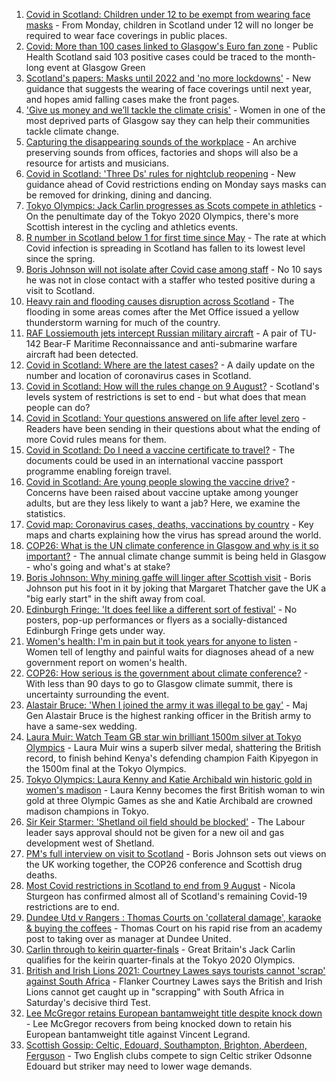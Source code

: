 1. [Covid in Scotland: Children under 12 to be exempt from wearing face masks](https://www.bbc.co.uk/news/uk-scotland-58118237) - From Monday, children in Scotland under 12 will no longer be required to wear face coverings in public places.
2. [Covid: More than 100 cases linked to Glasgow's Euro fan zone](https://www.bbc.co.uk/news/uk-scotland-glasgow-west-58118134) - Public Health Scotland said 103 positive cases could be traced to the month-long event at Glasgow Green
3. [Scotland's papers: Masks until 2022 and 'no more lockdowns'](https://www.bbc.co.uk/news/uk-scotland-58124331) - New guidance that suggests the wearing of face coverings until next year, and hopes amid falling cases make the front pages.
4. ['Give us money and we’ll tackle the climate crisis'](https://www.bbc.co.uk/news/uk-scotland-58102100) - Women in one of the most deprived parts of Glasgow say they can help their communities tackle climate change.
5. [Capturing the disappearing sounds of the workplace](https://www.bbc.co.uk/news/uk-scotland-tayside-central-58056235) - An archive preserving sounds from offices, factories and shops will also be a resource for artists and musicians.
6. [Covid in Scotland: 'Three Ds' rules for nightclub reopening](https://www.bbc.co.uk/news/uk-scotland-58114122) - New guidance ahead of Covid restrictions ending on Monday says masks can be removed for drinking, dining and dancing.
7. [Tokyo Olympics: Jack Carlin progresses as Scots compete in athletics](https://www.bbc.co.uk/sport/olympics/58127470) - On the penultimate day of the Tokyo 2020 Olympics, there's more Scottish interest in the cycling and athletics events.
8. [R number in Scotland below 1 for first time since May](https://www.bbc.co.uk/news/uk-scotland-58120728) - The rate at which Covid infection is spreading in Scotland has fallen to its lowest level since the spring.
9. [Boris Johnson will not isolate after Covid case among staff](https://www.bbc.co.uk/news/uk-politics-58123017) - No 10 says he was not in close contact with a staffer who tested positive during a visit to Scotland.
10. [Heavy rain and flooding causes disruption across Scotland](https://www.bbc.co.uk/news/uk-scotland-58118236) - The flooding in some areas comes after the Met Office issued a yellow thunderstorm warning for much of the country.
11. [RAF Lossiemouth jets intercept Russian military aircraft](https://www.bbc.co.uk/news/uk-scotland-north-east-orkney-shetland-58116631) - A pair of TU-142 Bear-F Maritime Reconnaissance and anti-submarine warfare aircraft had been detected.
12. [Covid in Scotland: Where are the latest cases?](https://www.bbc.co.uk/news/uk-scotland-53511877) - A daily update on the number and location of coronavirus cases in Scotland.
13. [Covid in Scotland: How will the rules change on 9 August?](https://www.bbc.co.uk/news/uk-scotland-53166816) - Scotland's levels system of restrictions is set to end - but what does that mean people can do?
14. [Covid in Scotland: Your questions answered on life after level zero](https://www.bbc.co.uk/news/uk-scotland-58071989) - Readers have been sending in their questions about what the ending of more Covid rules means for them.
15. [Covid in Scotland: Do I need a vaccine certificate to travel?](https://www.bbc.co.uk/news/uk-scotland-57519070) - The documents could be used in an international vaccine passport programme enabling foreign travel.
16. [Covid in Scotland: Are young people slowing the vaccine drive?](https://www.bbc.co.uk/news/uk-scotland-57915106) - Concerns have been raised about vaccine uptake among younger adults, but are they less likely to want a jab? Here, we examine the statistics.
17. [Covid map: Coronavirus cases, deaths, vaccinations by country](https://www.bbc.co.uk/news/world-51235105) - Key maps and charts explaining how the virus has spread around the world.
18. [COP26: What is the UN climate conference in Glasgow and why is it so important?](https://www.bbc.co.uk/news/science-environment-56901261) - The annual climate change summit is being held in Glasgow - who's going and what's at stake?
19. [Boris Johnson: Why mining gaffe will linger after Scottish visit](https://www.bbc.co.uk/news/uk-scotland-58117514) - Boris Johnson put his foot in it by joking that Margaret Thatcher gave the UK a "big early start" in the shift away from coal.
20. [Edinburgh Fringe: 'It does feel like a different sort of festival'](https://www.bbc.co.uk/news/uk-scotland-edinburgh-east-fife-58114299) - No posters, pop-up performances or flyers as a socially-distanced Edinburgh Fringe gets under way.
21. [Women's health: I'm in pain but it took years for anyone to listen](https://www.bbc.co.uk/news/uk-scotland-58101414) - Women tell of lengthy and painful waits for diagnoses ahead of a new government report on women's health.
22. [COP26: How serious is the government about climate conference?](https://www.bbc.co.uk/news/uk-politics-58107010) - With less than 90 days to go to Glasgow climate summit, there is uncertainty surrounding the event.
23. [Alastair Bruce: 'When I joined the army it was illegal to be gay'](https://www.bbc.co.uk/news/uk-scotland-edinburgh-east-fife-58081185) - Maj Gen Alastair Bruce is the highest ranking officer in the British army to have a same-sex wedding.
24. [Laura Muir: Watch Team GB star win brilliant 1500m silver at Tokyo Olympics](https://www.bbc.co.uk/sport/av/olympics/58119293) - Laura Muir wins a superb silver medal, shattering the British record, to finish behind Kenya's defending champion Faith Kipyegon in the 1500m final at the Tokyo Olympics.
25. [Tokyo Olympics: Laura Kenny and Katie Archibald win historic gold in women's madison](https://www.bbc.co.uk/sport/av/olympics/58113831) - Laura Kenny becomes the first British woman to win gold at three Olympic Games as she and Katie Archibald are crowned madison champions in Tokyo.
26. [Sir Keir Starmer: 'Shetland oil field should be blocked'](https://www.bbc.co.uk/news/uk-scotland-58103993) - The Labour leader says approval should not be given for a new oil and gas development west of Shetland.
27. [PM's full interview on visit to Scotland](https://www.bbc.co.uk/news/uk-scotland-58094228) - Boris Johnson sets out views on the UK working together, the COP26 conference and Scottish drug deaths.
28. [Most Covid restrictions in Scotland to end from 9 August](https://www.bbc.co.uk/news/uk-scotland-58077159) - Nicola Sturgeon has confirmed almost all of Scotland's remaining Covid-19 restrictions are to end.
29. [Dundee Utd v Rangers : Thomas Courts on 'collateral damage', karaoke & buying the coffees](https://www.bbc.co.uk/sport/football/58103699) - Thomas Court on his rapid rise from an academy post to taking over as manager at Dundee United.
30. [Carlin through to keirin quarter-finals](https://www.bbc.co.uk/sport/av/olympics/58127506) - Great Britain's Jack Carlin qualifies for the keirin quarter-finals at the Tokyo 2020 Olympics.
31. [British and Irish Lions 2021: Courtney Lawes says tourists cannot 'scrap' against South Africa](https://www.bbc.co.uk/sport/rugby-union/58113948) - Flanker Courtney Lawes says the British and Irish Lions cannot get caught up in "scrapping" with South Africa in Saturday's decisive third Test.
32. [Lee McGregor retains European bantamweight title despite knock down](https://www.bbc.co.uk/sport/boxing/58128061) - Lee McGregor recovers from being knocked down to retain his European bantamweight title against Vincent Legrand.
33. [Scottish Gossip: Celtic, Edouard, Southampton, Brighton, Aberdeen, Ferguson](https://www.bbc.co.uk/sport/football/58098564) - Two English clubs compete to sign Celtic striker Odsonne Edouard but striker may need to lower wage demands.

